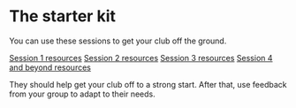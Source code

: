 # The starter kit

You can use these sessions to get your club off the ground.

[Session 1 resources](https://github.com/CodeReadingClubs/Resources/tree/trunk/StarterKit/Session1)
[Session 2 resources](https://github.com/CodeReadingClubs/Resources/tree/trunk/StarterKit/Session2)
[Session 3 resources](https://github.com/CodeReadingClubs/Resources/tree/trunk/StarterKit/Session3)
[Session 4 and beyond resources](https://github.com/CodeReadingClubs/Resources/tree/trunk/StarterKit/Session4-and-beyond)

They should help get your club off to a strong start. After that, use feedback from your group to adapt to their needs.
